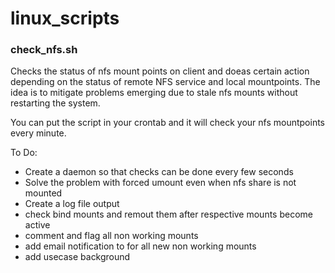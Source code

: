 # linux_scripts
### check_nfs.sh
Checks the status of nfs mount points on client and doeas certain action depending on the status of remote NFS service and local mountpoints. The idea is to mitigate problems emerging due to stale nfs mounts without restarting the system.

You can put the script in your crontab and it will check your nfs mountpoints every minute.

To Do: 
* Create a daemon so that checks can be done every few seconds
* Solve the problem with forced umount even when nfs share is not mounted
* Create a log file output
* check bind mounts and remout them after respective mounts become active
* comment and flag all non working mounts
* add email notification to for all new non working mounts
* add usecase background

